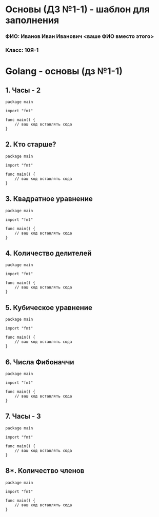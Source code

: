 # Основы (ДЗ №1-1) - шаблон для заполнения
### ФИО: Иванов Иван Иванович <ваше ФИО вместо этого>
### Класс: 10Я-1

# Golang - основы (дз №1-1)
## 1. Часы - 2
```golang
package main

import "fmt"

func main() {
	// ваш код вставлять сюда
}
```

## 2. Кто старше?
```golang
package main

import "fmt"

func main() {
	// ваш код вставлять сюда
}
```

## 3. Квадратное уравнение
```golang
package main

import "fmt"

func main() {
	// ваш код вставлять сюда
}
```

## 4. Количество делителей
```golang
package main

import "fmt"

func main() {
	// ваш код вставлять сюда
}
```

## 5. Кубическое уравнение
```golang
package main

import "fmt"

func main() {
	// ваш код вставлять сюда
}
```

## 6. Числа Фибоначчи
```golang
package main

import "fmt"

func main() {
	// ваш код вставлять сюда
}
```

## 7. Часы - 3
```golang
package main

import "fmt"

func main() {
	// ваш код вставлять сюда
}
```

## 8*. Количество членов
```golang
package main

import "fmt"

func main() {
	// ваш код вставлять сюда
}
```
